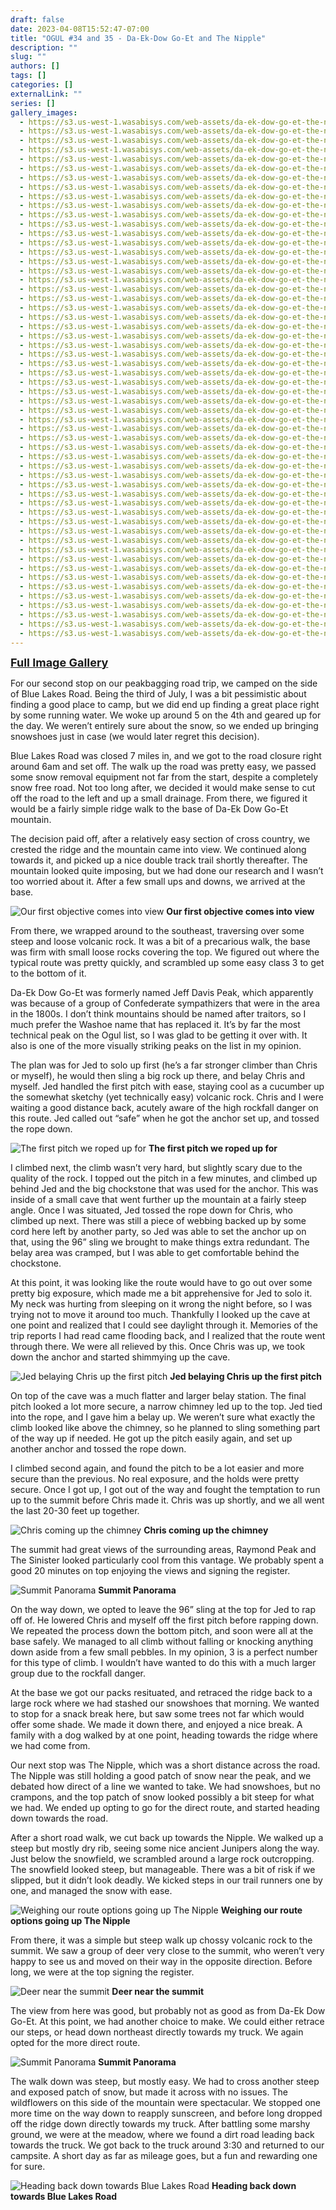 ```yaml
---
draft: false
date: 2023-04-08T15:52:47-07:00
title: "OGUL #34 and 35 - Da-Ek-Dow Go-Et and The Nipple"
description: ""
slug: ""
authors: []
tags: []
categories: []
externalLink: ""
series: []
gallery_images:
  - https://s3.us-west-1.wasabisys.com/web-assets/da-ek-dow-go-et-the-nipple-7-4-23/PXL_20230704_131701678.jpg
  - https://s3.us-west-1.wasabisys.com/web-assets/da-ek-dow-go-et-the-nipple-7-4-23/PXL_20230704_140506039.jpg
  - https://s3.us-west-1.wasabisys.com/web-assets/da-ek-dow-go-et-the-nipple-7-4-23/PXL_20230704_142334119.jpg
  - https://s3.us-west-1.wasabisys.com/web-assets/da-ek-dow-go-et-the-nipple-7-4-23/PXL_20230704_142648691.jpg
  - https://s3.us-west-1.wasabisys.com/web-assets/da-ek-dow-go-et-the-nipple-7-4-23/PXL_20230704_143449305.jpg
  - https://s3.us-west-1.wasabisys.com/web-assets/da-ek-dow-go-et-the-nipple-7-4-23/PXL_20230704_145527633.jpg
  - https://s3.us-west-1.wasabisys.com/web-assets/da-ek-dow-go-et-the-nipple-7-4-23/PXL_20230704_150107422.jpg
  - https://s3.us-west-1.wasabisys.com/web-assets/da-ek-dow-go-et-the-nipple-7-4-23/PXL_20230704_152354043.jpg
  - https://s3.us-west-1.wasabisys.com/web-assets/da-ek-dow-go-et-the-nipple-7-4-23/PXL_20230704_152401719.jpg
  - https://s3.us-west-1.wasabisys.com/web-assets/da-ek-dow-go-et-the-nipple-7-4-23/PXL_20230704_154132704.jpg
  - https://s3.us-west-1.wasabisys.com/web-assets/da-ek-dow-go-et-the-nipple-7-4-23/PXL_20230704_154138560.jpg
  - https://s3.us-west-1.wasabisys.com/web-assets/da-ek-dow-go-et-the-nipple-7-4-23/PXL_20230704_154159272.jpg
  - https://s3.us-west-1.wasabisys.com/web-assets/da-ek-dow-go-et-the-nipple-7-4-23/PXL_20230704_154200387.jpg
  - https://s3.us-west-1.wasabisys.com/web-assets/da-ek-dow-go-et-the-nipple-7-4-23/PXL_20230704_160117956.jpg
  - https://s3.us-west-1.wasabisys.com/web-assets/da-ek-dow-go-et-the-nipple-7-4-23/PXL_20230704_162629278.jpg
  - https://s3.us-west-1.wasabisys.com/web-assets/da-ek-dow-go-et-the-nipple-7-4-23/PXL_20230704_162633227.jpg
  - https://s3.us-west-1.wasabisys.com/web-assets/da-ek-dow-go-et-the-nipple-7-4-23/PXL_20230704_163356583.jpg
  - https://s3.us-west-1.wasabisys.com/web-assets/da-ek-dow-go-et-the-nipple-7-4-23/PXL_20230704_163420477.jpg
  - https://s3.us-west-1.wasabisys.com/web-assets/da-ek-dow-go-et-the-nipple-7-4-23/PXL_20230704_163701187.jpg
  - https://s3.us-west-1.wasabisys.com/web-assets/da-ek-dow-go-et-the-nipple-7-4-23/PXL_20230704_163710353.jpg
  - https://s3.us-west-1.wasabisys.com/web-assets/da-ek-dow-go-et-the-nipple-7-4-23/PXL_20230704_164024479.jpg
  - https://s3.us-west-1.wasabisys.com/web-assets/da-ek-dow-go-et-the-nipple-7-4-23/PXL_20230704_164055551.PANO.jpg
  - https://s3.us-west-1.wasabisys.com/web-assets/da-ek-dow-go-et-the-nipple-7-4-23/PXL_20230704_164352245.jpg
  - https://s3.us-west-1.wasabisys.com/web-assets/da-ek-dow-go-et-the-nipple-7-4-23/PXL_20230704_164423610.jpg
  - https://s3.us-west-1.wasabisys.com/web-assets/da-ek-dow-go-et-the-nipple-7-4-23/PXL_20230704_180457773.jpg
  - https://s3.us-west-1.wasabisys.com/web-assets/da-ek-dow-go-et-the-nipple-7-4-23/PXL_20230704_180759819.jpg
  - https://s3.us-west-1.wasabisys.com/web-assets/da-ek-dow-go-et-the-nipple-7-4-23/PXL_20230704_181145803.jpg
  - https://s3.us-west-1.wasabisys.com/web-assets/da-ek-dow-go-et-the-nipple-7-4-23/PXL_20230704_182003543.jpg
  - https://s3.us-west-1.wasabisys.com/web-assets/da-ek-dow-go-et-the-nipple-7-4-23/PXL_20230704_184320081.jpg
  - https://s3.us-west-1.wasabisys.com/web-assets/da-ek-dow-go-et-the-nipple-7-4-23/PXL_20230704_184429267.jpg
  - https://s3.us-west-1.wasabisys.com/web-assets/da-ek-dow-go-et-the-nipple-7-4-23/PXL_20230704_192631961.jpg
  - https://s3.us-west-1.wasabisys.com/web-assets/da-ek-dow-go-et-the-nipple-7-4-23/PXL_20230704_195045399.MP.jpg
  - https://s3.us-west-1.wasabisys.com/web-assets/da-ek-dow-go-et-the-nipple-7-4-23/PXL_20230704_195514926.jpg
  - https://s3.us-west-1.wasabisys.com/web-assets/da-ek-dow-go-et-the-nipple-7-4-23/PXL_20230704_200611644.jpg
  - https://s3.us-west-1.wasabisys.com/web-assets/da-ek-dow-go-et-the-nipple-7-4-23/PXL_20230704_201456272.jpg
  - https://s3.us-west-1.wasabisys.com/web-assets/da-ek-dow-go-et-the-nipple-7-4-23/PXL_20230704_201457805.jpg
  - https://s3.us-west-1.wasabisys.com/web-assets/da-ek-dow-go-et-the-nipple-7-4-23/PXL_20230704_202357622.jpg
  - https://s3.us-west-1.wasabisys.com/web-assets/da-ek-dow-go-et-the-nipple-7-4-23/PXL_20230704_203216265.jpg
  - https://s3.us-west-1.wasabisys.com/web-assets/da-ek-dow-go-et-the-nipple-7-4-23/PXL_20230704_203218965.jpg
  - https://s3.us-west-1.wasabisys.com/web-assets/da-ek-dow-go-et-the-nipple-7-4-23/PXL_20230704_204711592.jpg
  - https://s3.us-west-1.wasabisys.com/web-assets/da-ek-dow-go-et-the-nipple-7-4-23/PXL_20230704_205335495.jpg
  - https://s3.us-west-1.wasabisys.com/web-assets/da-ek-dow-go-et-the-nipple-7-4-23/PXL_20230704_205620358.jpg
  - https://s3.us-west-1.wasabisys.com/web-assets/da-ek-dow-go-et-the-nipple-7-4-23/PXL_20230704_205719140.MP.jpg
  - https://s3.us-west-1.wasabisys.com/web-assets/da-ek-dow-go-et-the-nipple-7-4-23/PXL_20230704_210117719.jpg
  - https://s3.us-west-1.wasabisys.com/web-assets/da-ek-dow-go-et-the-nipple-7-4-23/PXL_20230704_210237005.PANO.jpg
  - https://s3.us-west-1.wasabisys.com/web-assets/da-ek-dow-go-et-the-nipple-7-4-23/PXL_20230704_211219728.jpg
  - https://s3.us-west-1.wasabisys.com/web-assets/da-ek-dow-go-et-the-nipple-7-4-23/PXL_20230704_211223212.jpg
  - https://s3.us-west-1.wasabisys.com/web-assets/da-ek-dow-go-et-the-nipple-7-4-23/PXL_20230704_211314455.jpg
  - https://s3.us-west-1.wasabisys.com/web-assets/da-ek-dow-go-et-the-nipple-7-4-23/PXL_20230704_212245109.jpg
  - https://s3.us-west-1.wasabisys.com/web-assets/da-ek-dow-go-et-the-nipple-7-4-23/PXL_20230704_212248094.jpg
  - https://s3.us-west-1.wasabisys.com/web-assets/da-ek-dow-go-et-the-nipple-7-4-23/PXL_20230704_212319824.jpg
  - https://s3.us-west-1.wasabisys.com/web-assets/da-ek-dow-go-et-the-nipple-7-4-23/PXL_20230704_212432350.jpg
  - https://s3.us-west-1.wasabisys.com/web-assets/da-ek-dow-go-et-the-nipple-7-4-23/PXL_20230704_212433154.jpg
  - https://s3.us-west-1.wasabisys.com/web-assets/da-ek-dow-go-et-the-nipple-7-4-23/PXL_20230704_212938582.MP.jpg
  - https://s3.us-west-1.wasabisys.com/web-assets/da-ek-dow-go-et-the-nipple-7-4-23/PXL_20230704_213414175.jpg
  - https://s3.us-west-1.wasabisys.com/web-assets/da-ek-dow-go-et-the-nipple-7-4-23/PXL_20230704_220635266.jpg
---
```





<a href="../galleries/da-ek-dow-go-et-the-nipple-gallery/"><font size="4"><b>Full Image Gallery</b></font></a>



For our second stop on our peakbagging road trip, we camped on the side of Blue Lakes Road. Being the third of July, I was a bit pessimistic about finding a good place to camp, but we did end up finding a great place right by some running water. We woke up around 5 on the 4th and geared up for the day. We weren’t entirely sure about the snow, so we ended up bringing snowshoes just in case (we would later regret this decision).

Blue Lakes Road was closed 7 miles in, and we got to the road closure right around 6am and set off. The walk up the road was pretty easy, we passed some snow removal equipment not far from the start, despite a completely snow free road. Not too long after, we decided it would make sense to cut off the road to the left and up a small drainage. From there, we figured it would be a fairly simple ridge walk to the base of Da-Ek Dow Go-Et mountain. 

The decision paid off, after a relatively easy section of cross country, we crested the ridge and the mountain came into view. We continued along towards it, and picked up a nice double track trail shortly thereafter. The mountain looked quite imposing, but we had done our research and I wasn’t too worried about it. After a few small ups and downs, we arrived at the base.

![Our first objective comes into view](https://s3.us-west-1.wasabisys.com/web-assets/da-ek-dow-go-et-the-nipple-7-4-23/PXL_20230704_140506039.jpg?classes=shadow)
**Our first objective comes into view**

From there, we wrapped around to the southeast, traversing over some steep and loose volcanic rock. It was a bit of a precarious walk, the base was firm with small loose rocks covering the top. We figured out where the typical route was pretty quickly, and scrambled up some easy class 3 to get to the bottom of it. 

Da-Ek Dow Go-Et was formerly named Jeff Davis Peak, which apparently was because of a group of Confederate sympathizers that were in the area in the 1800s. I don’t think mountains should be named after traitors, so I much prefer the Washoe name that has replaced it. It’s by far the most technical peak on the Ogul list, so I was glad to be getting it over with. It also is one of the more visually striking peaks on the list in my opinion.

The plan was for Jed to solo up first (he’s a far stronger climber than Chris or myself), he would then sling a big rock up there, and belay Chris and myself. Jed handled the first pitch with ease, staying cool as a cucumber up the somewhat sketchy (yet technically easy) volcanic rock. Chris and I were waiting a good distance back, acutely aware of the high rockfall danger on this route. Jed called out “safe” when he got the anchor set up, and tossed the rope down.

![The first pitch we roped up for](https://s3.us-west-1.wasabisys.com/web-assets/da-ek-dow-go-et-the-nipple-7-4-23/PXL_20230704_150107422.jpg?classes=shadow)
**The first pitch we roped up for**

I climbed next, the climb wasn’t very hard, but slightly scary due to the quality of the rock. I topped out the pitch in a few minutes, and climbed up behind Jed and the big chockstone that was used for the anchor. This was inside of a small cave that went further up the mountain at a fairly steep angle. Once I was situated, Jed tossed the rope down for Chris, who climbed up next. There was still a piece of webbing backed up by some cord here left by another party, so Jed was able to set the anchor up on that, using the 96” sling we brought to make things extra redundant. The belay area was cramped, but I was able to get comfortable behind the chockstone.

At this point, it was looking like the route would have to go out over some pretty big exposure, which made me a bit apprehensive for Jed to solo it. My neck was hurting from sleeping on it wrong the night before, so I was trying not to move it around too much. Thankfully I looked up the cave at one point and realized that I could see daylight through it. Memories of the trip reports I had read came flooding back, and I realized that the route went through there. We were all relieved by this. Once Chris was up, we took down the anchor and started shimmying up the cave. 

![Jed belaying Chris up the first pitch](https://s3.us-west-1.wasabisys.com/web-assets/da-ek-dow-go-et-the-nipple-7-4-23/PXL_20230704_152401719.jpg?classes=shadow)
**Jed belaying Chris up the first pitch**


On top of the cave was a much flatter and larger belay station. The final pitch looked a lot more secure, a narrow chimney led up to the top. Jed tied into the rope, and I gave him a belay up. We weren’t sure what exactly the climb looked like above the chimney, so he planned to sling something part of the way up if needed. He got up the pitch easily again, and set up another anchor and tossed the rope down.

I climbed second again, and found the pitch to be a lot easier and more secure than the previous. No real exposure, and the holds were pretty secure. Once I got up, I got out of the way and fought the temptation to run up to the summit before Chris made it. Chris was up shortly, and we all went the last 20-30 feet up together. 

![Chris coming up the chimney](https://s3.us-west-1.wasabisys.com/web-assets/da-ek-dow-go-et-the-nipple-7-4-23/PXL_20230704_163701187.jpg?classes=shadow)
**Chris coming up the chimney**

The summit had great views of the surrounding areas, Raymond Peak and The Sinister looked particularly cool from this vantage. We probably spent a good 20 minutes on top enjoying the views and signing the register. 

![Summit Panorama](https://s3.us-west-1.wasabisys.com/web-assets/da-ek-dow-go-et-the-nipple-7-4-23/PXL_20230704_164055551.PANO.jpg?classes=shadow)
**Summit Panorama**

On the way down, we opted to leave the 96” sling at the top for Jed to rap off of. He lowered Chris and myself off the first pitch before rapping down. We repeated the process down the bottom pitch, and soon were all at the base safely. We managed to all climb without falling or knocking anything down aside from a few small pebbles. In my opinion, 3 is a perfect number for this type of climb. I wouldn’t have wanted to do this with a much larger group due to the rockfall danger.

At the base we got our packs resituated, and retraced the ridge back to a large rock where we had stashed our snowshoes that morning. We wanted to stop for a snack break here, but saw some trees not far which would offer some shade. We made it down there, and enjoyed a nice break. A family with a dog walked by at one point, heading towards the ridge where we had come from. 

Our next stop was The Nipple, which was a short distance across the road. The Nipple was still holding a good patch of snow near the peak, and we debated how direct of a line we wanted to take. We had snowshoes, but no crampons, and the top patch of snow looked possibly a bit steep for what we had. We ended up opting to go for the direct route, and started heading down towards the road.

After a short road walk, we cut back up towards the Nipple. We walked up a steep but mostly dry rib, seeing some nice ancient Junipers along the way. Just below the snowfield, we scrambled around a large rock outcropping. The snowfield looked steep, but manageable. There was a bit of risk if we slipped, but it didn’t look deadly. We kicked steps in our trail runners one by one, and managed the snow with ease. 

![Weighing our route options going up The Nipple](https://s3.us-west-1.wasabisys.com/web-assets/da-ek-dow-go-et-the-nipple-7-4-23/PXL_20230704_201457805.jpg?classes=shadow)
**Weighing our route options going up The Nipple**

From there, it was a simple but steep walk up chossy volcanic rock to the summit. We saw a group of deer very close to the summit, who weren’t very happy to see us and moved on their way in the opposite direction. Before long, we were at the top signing the register.

![Deer near the summit](https://s3.us-west-1.wasabisys.com/web-assets/da-ek-dow-go-et-the-nipple-7-4-23/PXL_20230704_204711592.jpg?classes=shadow)
**Deer near the summit**

The view from here was good, but probably not as good as from Da-Ek Dow Go-Et. At this point, we had another choice to make. We could either retrace our steps, or head down northeast directly towards my truck. We again opted for the more direct route.

![Summit Panorama](https://s3.us-west-1.wasabisys.com/web-assets/da-ek-dow-go-et-the-nipple-7-4-23/PXL_20230704_210237005.PANO.jpg?classes=shadow)
**Summit Panorama**

The walk down was steep, but mostly easy. We had to cross another steep and exposed patch of snow, but made it across with no issues. The wildflowers on this side of the mountain were spectacular. We stopped one more time on the way down to reapply sunscreen, and before long dropped off the ridge down directly towards my truck. After battling some marshy ground, we were at the meadow, where we found a dirt road leading back towards the truck. We got back to the truck around 3:30 and returned to our campsite. A short day as far as mileage goes, but a fun and rewarding one for sure.

![Heading back down towards Blue Lakes Road](https://s3.us-west-1.wasabisys.com/web-assets/da-ek-dow-go-et-the-nipple-7-4-23/PXL_20230704_212432350.jpg?classes=shadow)
**Heading back down towards Blue Lakes Road**

